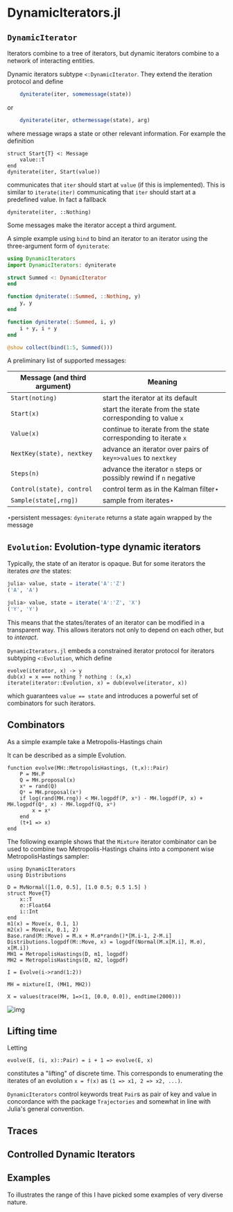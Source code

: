 # DynamicIterators.jl

## `DynamicIterator`
Iterators combine to a tree of iterators, but dynamic iterators combine to a network of interacting entities.

Dynamic iterators subtype `<:DynamicIterator`. They extend the iteration protocol and define
```julia
    dyniterate(iter, somemessage(state))
```
or
```julia
    dyniterate(iter, othermessage(state), arg)
```
where message wraps a state or other relevant information.
For example the definition
```
struct Start{T} <: Message
    value::T
end
dyniterate(iter, Start(value))
```
communicates that `iter` should start at `value` (if this is implemented).
This is similar to `iterate(iter)` communicating that `iter` should start at a predefined
value. In fact a fallback
```
dyniterate(iter, ::Nothing)
```
Some messages make the iterator accept a third argument.

A simple example using `bind` to bind an iterator to an iterator using the three-argument form of `dyniterate`:
```julia
using DynamicIterators
import DynamicIterators: dyniterate

struct Summed <: DynamicIterator
end

function dyniterate(::Summed, ::Nothing, y)
    y, y
end

function dyniterate(::Summed, i, y)
    i + y, i + y
end

@show collect(bind(1:5, Summed()))
```


A preliminary list of supported messages:

Message (and third argument) | Meaning
----------------------------|--------------------
`Start(noting)`             | start the iterator at its default
`Start(x)`                  | start the iterate from the state corresponding to value `x`
`Value(x)`                  | continue to iterate from the state corresponding to iterate `x`
`NextKey(state), nextkey`   | advance an iterator over pairs of `key=>values` to `nextkey`
`Steps(n)`                  | advance the iterator `n` steps or possibly rewind if `n` negative
`Control(state), control`   | control term as in the Kalman filter⋆
`Sample(state[,rng])`       | sample from iterates⋆

⋆persistent messages: `dyniterate` returns a state again wrapped by the message


## `Evolution`: Evolution-type dynamic iterators
Typically, the state of an iterator is opaque. But for some iterators
the iterates *are* the states:

```julia
julia> value, state = iterate('A':'Z')
('A', 'A')

julia> value, state = iterate('A':'Z', 'X')
('Y', 'Y')
```

This means that the states/iterates of an iterator can be modified in a
transparent way. This allows iterators not only to depend on each other, but to
*interact*.

`DynamicIterators.jl` embeds a constrained iterator protocol for
iterators subtyping `<:Evolution`, which define
```
evolve(iterator, x) -> y
dub(x) = x === nothing ? nothing : (x,x)
iterate(iterator::Evolution, x) = dub(evolve(iterator, x))
```
which guarantees `value == state` and introduces a powerful set of combinators
for such iterators.

## Combinators

As a simple example take a Metropolis-Hastings chain

It can be described as a simple Evolution.
```
function evolve(MH::MetropolisHastings, (t,x)::Pair)
    P = MH.P
    Q = MH.proposal(x)
    xᵒ = rand(Q)
    Qᵒ = MH.proposal(xᵒ)
    if log(rand(MH.rng)) < MH.logpdf(P, xᵒ) - MH.logpdf(P, x) + MH.logpdf(Qᵒ, x) - MH.logpdf(Q, xᵒ)
        x = xᵒ
    end
    (t+1 => x)
end
```

The following example shows that the `Mixture` iterator combinator can be used to combine two Metropolis-Hastings chains into a component wise MetropolisHastings sampler:

```
using DynamicIterators
using Distributions

D = MvNormal([1.0, 0.5], [1.0 0.5; 0.5 1.5] )
struct Move{T}
    x::T
    σ::Float64
    i::Int
end
m1(x) = Move(x, 0.1, 1)
m2(x) = Move(x, 0.1, 2)
Base.rand(M::Move) = M.x + M.σ*randn()*[M.i-1, 2-M.i]
Distributions.logpdf(M::Move, x) = logpdf(Normal(M.x[M.i], M.σ), x[M.i])
MH1 = MetropolisHastings(D, m1, logpdf)
MH2 = MetropolisHastings(D, m2, logpdf)

I = Evolve(i->rand(1:2))

MH = mixture(I, (MH1, MH2))

X = values(trace(MH, 1=>(1, [0.0, 0.0]), endtime(2000)))
```

![img](https://raw.githubusercontent.com/mschauer/DynamicIterators.jl/master/asset/mh.png)

## Lifting time

Letting
```
evolve(E, (i, x)::Pair) = i + 1 => evolve(E, x)
```
constitutes a "lifting" of discrete time. This corresponds to enumerating the iterates of an evolution `x = f(x)` as `(1 => x1, 2 => x2, ...)`.

`DynamicIterators` control keywords treat `Pair`s as pair of key and value in concordance with the package `Trajectories` and somewhat in line with Julia's general convention.


## Traces

## Controlled Dynamic Iterators


## Examples

To illustrates the range of this I have picked some examples of very diverse nature.
